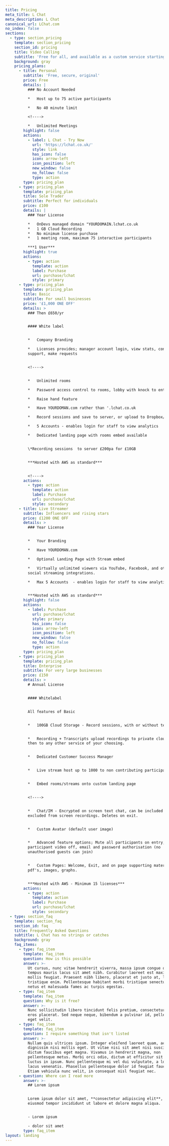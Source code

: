 ```yaml
---
title: Pricing
meta_title: L Chat
meta_description: L Chat
canonical_url: LChat.com
no_index: false
sections:
  - type: section_pricing
    template: section_pricing
    section_id: pricing
    title: Video Calling
    subtitle: 'Free for all, and available as a custom service starting from £100/yr'
    background: gray
    pricing_plans:
      - title: Personal
        subtitle: 'Free, secure, original'
        price: Free
        details: |
          ### No Account Needed

          *   Host up to 75 active participants

          *   No 40 minute limit

          <!---->

          *   Unlimited Meetings
        highlight: false
        actions:
          - label: L Chat - Try Now
            url: 'https://lchat.co.uk/'
            style: link
            has_icon: false
            icon: arrow-left
            icon_position: left
            new_window: false
            no_follow: false
            type: action
        type: pricing_plan
      - type: pricing_plan
        template: pricing_plan
        title: Sole Trader
        subtitle: Perfect for individuals
        price: £100
        details: |
          ### Year License

          *   OnDevs managed domain "YOURDOMAIN.lchat.co.uk
          *   1 GB Cloud Recording
          *   No minimum license purchase
          *   1 meeting room, maximum 75 interactive participants

          ***1 User***
        highlight: true
        actions:
          - type: action
            template: action
            label: Purchase
            url: purchase/lchat
            style: primary
      - type: pricing_plan
        template: pricing_plan
        title: Basic
        subtitle: For small businesses
        price: '£1,000 ONE OFF'
        details: >
          ### Then £650/yr


          #### White label


          *   Company Branding

          *   Licenses provides; manager account login, view stats, contact
          support, make requests


          <!---->


          *   Unlimited rooms

          *   Password access control to rooms, lobby with knock to enter

          *   Raise hand feature

          *   Have YOURDOMAN.com rather than '.lchat.co.uk

          *   Record sessions and save to server, or upload to Dropbox/Google

          *   5 Accounts - enables login for staff to view analytics

          *   Dedicated landing page with rooms embed available


          \*Recording sessions  to server £200pa for £10GB


          ***Hosted with AWS as standard***


          <!---->
        actions:
          - type: action
            template: action
            label: Purchase
            url: purchase/lchat
            style: secondary
      - title: Live Streamer
        subtitle: Influencers and rising stars
        price: £1200 ONE OFF
        details: >
          ### Year License


          *   Your Branding

          *   Have YOURDOMAN.com

          *   Optional Landing Page with Stream embed

          *   Virtually unlimited viewers via YouTube, Facebook, and other
          social streaming integrations.

          *   Max 5 Accounts  - enables login for staff to view analytics


          ***Hosted with AWS as standard***
        highlight: false
        actions:
          - label: Purchase
            url: purchase/lchat
            style: primary
            has_icon: false
            icon: arrow-left
            icon_position: left
            new_window: false
            no_follow: false
            type: action
        type: pricing_plan
      - type: pricing_plan
        template: pricing_plan
        title: Enterprise
        subtitle: For very large businesses
        price: £150
        details: >
          # Annual License


          #### Whitelabel


          All features of Basic


          *   100GB Cloud Storage - Record sessions, with or without text chat


          *   Recording + Transcripts upload recordings to private cloud store
          then to any other service of your choosing. 


          *   Dedicated Customer Success Manager


          *   Live stream host up to 1000 to non contributing participants


          *   Embed rooms/streams onto custom landing page


          <!---->


          *   Chat/IM - Encrypted on screen text chat, can be included or
          excluded from screen recordings. Deletes on exit.


          *   Custom Avatar (default user image)


          *   Advanced feature options; Mute all participants on entry,
          participant video off, email and password authorisation (no
          unauthorised guests can join)


          *   Custom Pages: Welcome, Exit, and on page supporting materials;
          pdf's, images, graphs.


          ***Hosted with AWS - Minimum 15 licenses***
        actions:
          - type: action
            template: action
            label: Purchase
            url: purchase/lchat
            style: secondary
  - type: section_faq
    template: section_faq
    section_id: faq
    title: Frequently Asked Questions
    subtitle: L Chat has no strings or catches
    background: gray
    faq_items:
      - type: faq_item
        template: faq_item
        question: How is this possible
        answer: >-
          Ut cursus, nunc vitae hendrerit viverra, massa ipsum congue quam, sed
          tempus mauris lacus sit amet nibh. Curabitur laoreet est maximus
          mollis feugiat. Praesent nibh libero, placerat et justo at, luctus
          tristique enim. Pellentesque habitant morbi tristique senectus et
          netus et malesuada fames ac turpis egestas.
      - type: faq_item
        template: faq_item
        question: Why is it free?
        answer: >-
          Nunc sollicitudin libero tincidunt felis pretium, consectetur aliquam
          eros placerat. Sed neque neque, bibendum a pulvinar id, pellentesque
          eget velit. 
      - type: faq_item
        template: faq_item
        question: I require something that isn't listed
        answer: >-
          Nullam quis ultrices ipsum. Integer eleifend laoreet quam, ac
          dignissim nisi mollis eget. Ut vitae nisi sit amet nisi suscipit
          dictum faucibus eget magna. Vivamus in hendrerit magna, non
          pellentesque metus. Morbi orci odio, dictum at efficitur sit amet,
          luctus in ipsum. Nunc pellentesque mi vel dui vulputate, a lobortis
          lacus venenatis. Phasellus pellentesque dolor id feugiat faucibus.
          Etiam vehicula nunc velit, in consequat nisl feugiat nec.
      - question: Where can I read more
        answer: >-
          ## Lorem ipsum


          Lorem ipsum dolor sit amet, **consectetur adipiscing elit**, sed do
          eiusmod tempor incididunt ut labore et dolore magna aliqua.


          - Lorem ipsum

          - dolor sit amet
        type: faq_item
layout: landing
---
```

